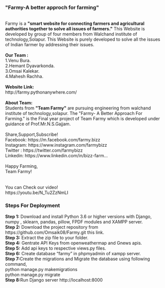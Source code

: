 <h3>"Farmy-A better approch for farming"</h3><br>
Farmy is a <b>"smart website for connecting farmers and agricultural authorities together to solve all issues of farmers."</b>  This Website is developed by group of four members from Walchand institute of technology,Solapur. This Website is purely developed to solve all the issues of Indian farmer by addressing their issues.<br>
<br>
<b>Our Team :</b><br>
1.Venu Bura.<br>
2.Hemant Dyavarkonda.<br>
3.Omsai Kalekar.<br>
4.Mahesh Rachha.<br>
<br>
<b>Website Link:</b><br>
http://farmy.pythonanywhere.com/<br>
<br>
<b>About Team:</b><br>
  Students from <b>"Team Farmy"</b> are pursuing engineering from walchand institute of technology,solapur. The "Farmy- A Better Approach For Farming." 
is the Final year project of Team Farmy which is developed under guidance of Prof.Mr.N.S.Gajjam.<br>
<br>
Share,Support,Subscribe!<br>
Facebook: https://m.facebook.com/farmy.bizz<br>
Instagram: https://www.instagram.com/farmybizz<br>
Twitter : https://twitter.com/farmybizz<br>
Linkedin: https://www.linkedin.com/in/bizz-farm...<br>
<br>
Happy Farming,<br>
Team Farmy!<br>
<br>
<br>
You can Check our video!<br>
https://youtu.be/N_Tu2ZzNmLI<br>


<h3>Steps For Deployment</h3>
<b>Step 1:</b> Download and install Python 3.6 or higher versions with Django, numpy , sklearn, pandas, pillow, FPDF modules and XAMPP server.<br>
<b>Step 2:</b> Download the project repository from https://github.com/Omsaik08/Farmy.git this link.<br>
<b>Step 3:</b> Extract the zip file to your folder.<br>
<b>Step 4:</b> Gentrate API Keys from openweathermap and Gnews apis.<br>
<b>Step 5:</b> Add api keys to respective views.py files.<br>
<b>Step 6:</b> Create database “farmy” in phpmyadmin of xampp server.<br>
<b>Step 7:</b>Create the migrations and Migrate the database using following command,<br>
python manage.py makemigrations<br>
python manage.py migrate<br>
<b>Step 8:</b>Run Django server http://localhost:8000
